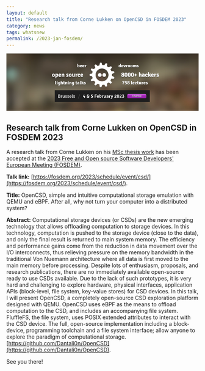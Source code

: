 ```yaml
---
layout: default
title: "Research talk from Corne Lukken on OpenCSD in FOSDEM 2023"
category: news
tags: whatsnew
permalink: /2023-jan-fosdem/
---
```


![](/images/2023-fosdem.png "FOSDEM2023")

## Research talk from Corne Lukken on OpenCSD in FOSDEM 2023

A research talk from Corne Lukken on his [MSc thesis work](https://drive.google.com/file/d/1hvZ1OmhFOMxcQIiHhyq7OGtz3hTlJ03m/view?usp=sharing) has been accepted at the [2023 Free and Open source Software Developers' European Meeting (FOSDEM)](https://fosdem.org/2023/). 

**Talk link:** [https://fosdem.org/2023/schedule/event/csd/](https://fosdem.org/2023/schedule/event/csd/).


**Title:** OpenCSD, simple and intuitive computational storage emulation with QEMU and eBPF. After all, why not turn your computer into a distributed system?

**Abstract:** Computational storage devices (or CSDs) are the new emerging technology that allows offloading computation to storage devices. In this technology, computation is pushed to the storage device (close to the data), and only the final result is returned to main system memory. The efficiency and performance gains come from the reduction in data movement over the I/O interconnects, thus relieving pressure on the memory bandwidth in the traditional Von Nuemann architecture where all data is first moved to the main memory before processing. Despite lots of enthusiasm, proposals, and research publications, there are no immediately available open-source ready to use CSDs available. Due to the lack of such prototypes, it is very hard and challenging to explore hardware, physical interfaces, application APIs (block-level, file system, key-value stores) for CSD devices. In this talk, I will present OpenCSD, a completely open-source CSD exploration platform designed with QEMU. OpenCSD uses eBPF as the means to offload computation to the CSD, and includes an accompanying file system. FluffleFS, the file system, uses POSIX extended attributes to interact with the CSD device. The full, open-source implementation including a block-device, programming toolchain and a file system interface; allow anyone to explore the paradigm of computational storage. [https://github.com/Dantali0n/OpenCSD](https://github.com/Dantali0n/OpenCSD).

See you there!
